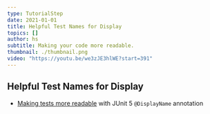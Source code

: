 ```yaml
---
type: TutorialStep
date: 2021-01-01
title: Helpful Test Names for Display
topics: []
author: hs
subtitle: Making your code more readable.
thumbnail: ./thumbnail.png
video: "https://youtu.be/we3zJE3hlWE?start=391"
---
```


## Helpful Test Names for Display

- [Making tests more readable](https://junit.org/junit5/docs/current/user-guide/#writing-tests-display-names) with JUnit 5 `@DisplayName` annotation
